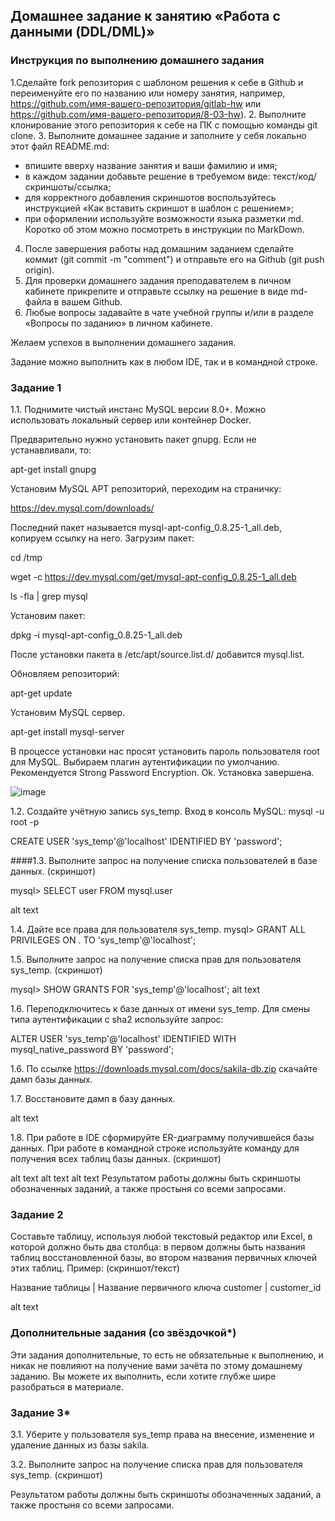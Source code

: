 ## Домашнее задание к занятию «Работа с данными (DDL/DML)»
### Инструкция по выполнению домашнего задания
1.Сделайте fork репозитория c шаблоном решения к себе в Github и переименуйте его по названию или номеру занятия, например, https://github.com/имя-вашего-репозитория/gitlab-hw или https://github.com/имя-вашего-репозитория/8-03-hw).
2. Выполните клонирование этого репозитория к себе на ПК с помощью команды git clone.
3. Выполните домашнее задание и заполните у себя локально этот файл README.md:
 - впишите вверху название занятия и ваши фамилию и имя;
 - в каждом задании добавьте решение в требуемом виде: текст/код/скриншоты/ссылка;
 - для корректного добавления скриншотов воспользуйтесь инструкцией «Как вставить скриншот в шаблон с решением»;
 - при оформлении используйте возможности языка разметки md. Коротко об этом можно посмотреть в инструкции по MarkDown.
4. После завершения работы над домашним заданием сделайте коммит (git commit -m "comment") и отправьте его на Github (git push origin).
5. Для проверки домашнего задания преподавателем в личном кабинете прикрепите и отправьте ссылку на решение в виде md-файла в вашем Github.
6. Любые вопросы задавайте в чате учебной группы и/или в разделе «Вопросы по заданию» в личном кабинете.

Желаем успехов в выполнении домашнего задания.

Задание можно выполнить как в любом IDE, так и в командной строке.

### Задание 1
1.1. Поднимите чистый инстанс MySQL версии 8.0+. Можно использовать локальный сервер или контейнер Docker.

Предварительно нужно установить пакет gnupg. Если не устанавливали, то:

apt-get install gnupg

Установим MySQL APT репозиторий, переходим на страничку:

https://dev.mysql.com/downloads/

Последний пакет называется mysql-apt-config_0.8.25-1_all.deb, копируем ссылку на него. Загрузим пакет:

cd /tmp

wget -c https://dev.mysql.com/get/mysql-apt-config_0.8.25-1_all.deb

ls -fla | grep mysql

Установим пакет:

dpkg -i mysql-apt-config_0.8.25-1_all.deb

После установки пакета в /etc/apt/source.list.d/ добавится mysql.list.

Обновляем репозиторий:

apt-get update

Установим MySQL сервер.

apt-get install mysql-server

В процессе установки нас просят установить пароль пользователя root для MySQL. Выбираем плагин аутентификации по умолчанию. Рекомендуется Strong Password Encryption. Ok. Установка завершена.

![image](https://github.com/vioas/DDL-DML/assets/142601752/d532f866-dee2-4c1e-b45f-c597509e515e)


1.2. Создайте учётную запись sys_temp.
Вход в консоль MySQL: mysql -u root -p

CREATE USER 'sys_temp'@'localhost' IDENTIFIED BY 'password';

####1.3. Выполните запрос на получение списка пользователей в базе данных. (скриншот)

mysql> SELECT user FROM mysql.user

alt text

1.4. Дайте все права для пользователя sys_temp.
mysql> GRANT ALL PRIVILEGES ON . TO 'sys_temp'@'localhost';

1.5. Выполните запрос на получение списка прав для пользователя sys_temp. (скриншот)

mysql> SHOW GRANTS FOR 'sys_temp'@'localhost';
alt text

1.6. Переподключитесь к базе данных от имени sys_temp. Для смены типа аутентификации с sha2 используйте запрос:

ALTER USER 'sys_temp'@'localhost' IDENTIFIED WITH mysql_native_password BY 'password';

1.6. По ссылке https://downloads.mysql.com/docs/sakila-db.zip скачайте дамп базы данных.

1.7. Восстановите дамп в базу данных.

alt text

1.8. При работе в IDE сформируйте ER-диаграмму получившейся базы данных. При работе в командной строке используйте команду для получения всех таблиц базы данных. (скриншот)

alt text alt text alt text Результатом работы должны быть скриншоты обозначенных заданий, а также простыня со всеми запросами.

### Задание 2 
Составьте таблицу, используя любой текстовый редактор или Excel, в которой должно быть два столбца: в первом должны быть названия таблиц восстановленной базы, во втором названия первичных ключей этих таблиц. Пример: (скриншот/текст)

Название таблицы | Название первичного ключа customer | customer_id

alt text


### Дополнительные задания (со звёздочкой*)
Эти задания дополнительные, то есть не обязательные к выполнению, и никак не повлияют на получение вами зачёта по этому домашнему заданию. Вы можете их выполнить, если хотите глубже шире разобраться в материале.

### Задание 3*
3.1. Уберите у пользователя sys_temp права на внесение, изменение и удаление данных из базы sakila.

3.2. Выполните запрос на получение списка прав для пользователя sys_temp. (скриншот)

Результатом работы должны быть скриншоты обозначенных заданий, а также простыня со всеми запросами.

